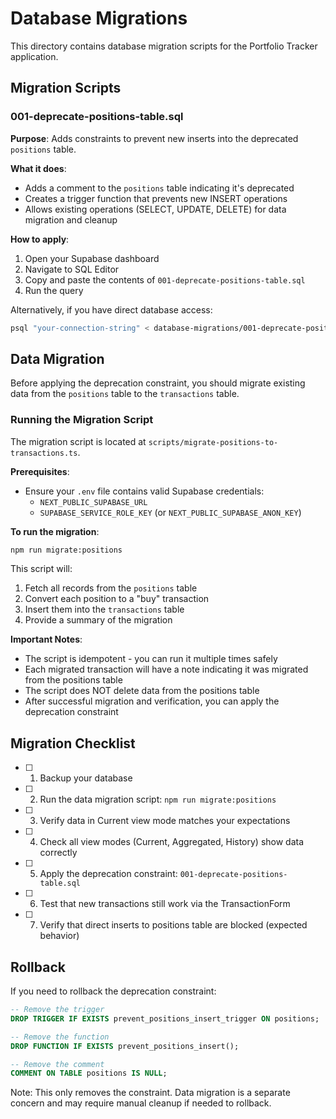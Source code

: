 # Database Migrations

This directory contains database migration scripts for the Portfolio Tracker application.

## Migration Scripts

### 001-deprecate-positions-table.sql

**Purpose**: Adds constraints to prevent new inserts into the deprecated `positions` table.

**What it does**:
- Adds a comment to the `positions` table indicating it's deprecated
- Creates a trigger function that prevents new INSERT operations
- Allows existing operations (SELECT, UPDATE, DELETE) for data migration and cleanup

**How to apply**:

1. Open your Supabase dashboard
2. Navigate to SQL Editor
3. Copy and paste the contents of `001-deprecate-positions-table.sql`
4. Run the query

Alternatively, if you have direct database access:
```bash
psql "your-connection-string" < database-migrations/001-deprecate-positions-table.sql
```

## Data Migration

Before applying the deprecation constraint, you should migrate existing data from the `positions` table to the `transactions` table.

### Running the Migration Script

The migration script is located at `scripts/migrate-positions-to-transactions.ts`.

**Prerequisites**:
- Ensure your `.env` file contains valid Supabase credentials:
  - `NEXT_PUBLIC_SUPABASE_URL`
  - `SUPABASE_SERVICE_ROLE_KEY` (or `NEXT_PUBLIC_SUPABASE_ANON_KEY`)

**To run the migration**:
```bash
npm run migrate:positions
```

This script will:
1. Fetch all records from the `positions` table
2. Convert each position to a "buy" transaction
3. Insert them into the `transactions` table
4. Provide a summary of the migration

**Important Notes**:
- The script is idempotent - you can run it multiple times safely
- Each migrated transaction will have a note indicating it was migrated from the positions table
- The script does NOT delete data from the positions table
- After successful migration and verification, you can apply the deprecation constraint

## Migration Checklist

- [ ] 1. Backup your database
- [ ] 2. Run the data migration script: `npm run migrate:positions`
- [ ] 3. Verify data in Current view mode matches your expectations
- [ ] 4. Check all view modes (Current, Aggregated, History) show data correctly
- [ ] 5. Apply the deprecation constraint: `001-deprecate-positions-table.sql`
- [ ] 6. Test that new transactions still work via the TransactionForm
- [ ] 7. Verify that direct inserts to positions table are blocked (expected behavior)

## Rollback

If you need to rollback the deprecation constraint:

```sql
-- Remove the trigger
DROP TRIGGER IF EXISTS prevent_positions_insert_trigger ON positions;

-- Remove the function
DROP FUNCTION IF EXISTS prevent_positions_insert();

-- Remove the comment
COMMENT ON TABLE positions IS NULL;
```

Note: This only removes the constraint. Data migration is a separate concern and may require manual cleanup if needed to rollback.

